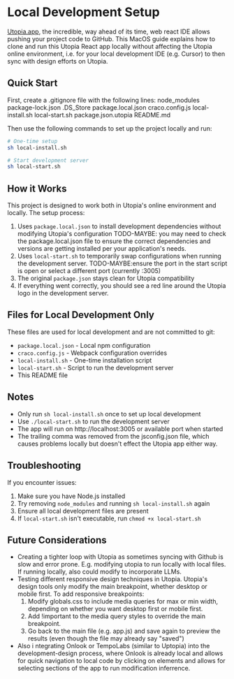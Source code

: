 # Local Development Setup

[Utopia.app](https://utopia.app/), the incredible, way ahead of its time, web react IDE allows pushing your project code to GitHub. This MacOS guide explains how to clone and run this Utopia React app locally without affecting the Utopia online environment, i.e. for your local development IDE (e.g. Cursor) to then sync with design efforts on Utopia.

## Quick Start

First, create a .gitignore file with the following lines:
node_modules
package-lock.json
.DS_Store
package.local.json
craco.config.js
local-install.sh
local-start.sh
package.json.utopia
README.md

Then use the following commands to set up the project locally and run:

```bash
# One-time setup
sh local-install.sh

# Start development server
sh local-start.sh
```

## How it Works

This project is designed to work both in Utopia's online environment and locally. The setup process:

1. Uses `package.local.json` to install development dependencies without modifying Utopia's configuration 
    TODO-MAYBE: you may need to check the package.local.json file to ensure the correct dependencies and versions are getting installed per your application's needs.
2. Uses `local-start.sh` to temporarily swap configurations when running the development server.
    TODO-MAYBE:ensure the port in the start script is open or select a different port (currently :3005)
3. The original `package.json` stays clean for Utopia compatibility
4. If everything went correctly, you should see a red line around the Utopia logo in the development server.

## Files for Local Development Only

These files are used for local development and are not committed to git:
- `package.local.json` - Local npm configuration
- `craco.config.js` - Webpack configuration overrides
- `local-install.sh` - One-time installation script
- `local-start.sh` - Script to run the development server
- This README file

## Notes

- Only run `sh local-install.sh` once to set up local development
- Use `./local-start.sh` to run the development server
- The app will run on http://localhost:3005 or available port when started
- The trailing comma was removed from the jsconfig.json file, which causes problems locally but doesn't effect the Utopia app either way.

## Troubleshooting

If you encounter issues:
1. Make sure you have Node.js installed
2. Try removing `node_modules` and running `sh local-install.sh` again
3. Ensure all local development files are present
4. If `local-start.sh` isn't executable, run `chmod +x local-start.sh`

## Future Considerations
- Creating a tighter loop with Utopia as sometimes syncing with Github is slow and error prone. E.g. modifying utopia to run locally with local files. If running locally, also could modify to incorporate LLMs.
- Testing different responsive design techniques in Utopia. Utopia's design tools only modify the main breakpoint, whether desktop or mobile first. To add responsive breakpoints:
    1. Modify globals.css to include media queries for max or min width, depending on whether you want desktop first or mobile first.
    2. Add !important to the media query styles to override the main breakpoint.
    3. Go back to the main file (e.g. app.js) and save again to preview the results (even though the file may already say "saved")
- Also i ntegrating Onlook or TempoLabs (similar to Uptopia) into the development-design process, where Onlook is already local and allows for quick navigation to local code by clicking on elements and allows for selecting sections of the app to run modification inferrence. 